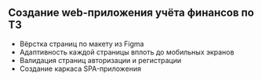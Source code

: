 ## Создание web-приложения учёта финансов по ТЗ
* Вёрстка страниц по макету из Figma
* Адаптивность каждой страницы вплоть до мобильных экранов
* Валидация страниц авторизации и регистрации
* Создание каркаса SPA-приложения